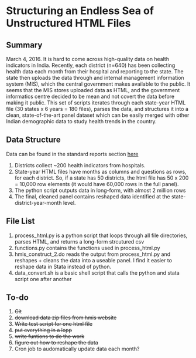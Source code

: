 # Structuring an Endless Sea of Unstructured HTML Files

## Summary 
March 4, 2016. It is hard to come across high-quality data on health indicators in India. Recently, each district (n=640) has been collecting health data each month from their hospital and reporting to the state. The state then uploads the data through and internal management information system (MIS), which the central government makes available to the public. It seems that the MIS stores uploaded data as HTML, and the government informatics centre decided to be mean and not covert the data before making it public. This set of scripts iterates through each state-year HTML file (30 states x 6 years = 180 files), parses the data, and structures it into a clean, state-of-the-art panel dataset which can be easily merged with other Indian demographic data to study health trends in the country.

## Data Structure
Data can be found in the standard reports section [here](https://nrhm-mis.nic.in/SitePages/Home.aspx)

1. Districts collect ~200 health indicators from hospitals.
2. State-year HTML files have months as columns and questions as rows, for each district. So, if a state has 50 districts, the html file has 50 x 200 = 10,000 row elements (it would have 60,000 rows in the full panel). 
3. The python script outputs data in long-form, with almost 2 million rows
4. The final, cleaned panel contains reshaped data identified at the state-district-year-month level.

## File List
1. process_html.py is a python script that loops through all file directories, parses HTML, and returns a long-form strcutured csv
2. functions.py contains the functions used in process_html.py
3. hmis_construct_2.do reads the output from process_html.py and reshapes + cleans the data into a useable panel. I find it easier to reshape data in Stata instead of python.
4. data_convert.sh is a basic shell script that calls the python and stata script one after another

## To-do
1. ~~Git~~
2. ~~download data zip files from hmis website~~
3. ~~Write test script for one html file~~
4. ~~put everything in a lopp~~
5. ~~write funtions to do the work~~
6. ~~figure out how to reshape the data~~
7. Cron job to audomatically update data each month?


